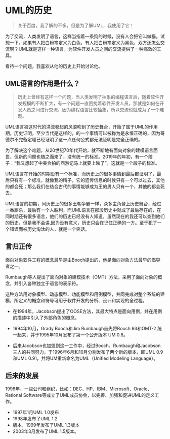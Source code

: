 # UML的历史

> 关于百度，我了解的不多，但是为了解UML，我使用了它！

为了交流，人类发明了语言，这样当指着一条狗的时候，没有人会把它叫做猫。试想一下，如果有人把白粉笔定义为白色，有人把白粉笔定义为黑色，双方还怎么交流啊？UML就是这样一种语言，为软件开发人员之间的交流提供了一种高效的工具。

看待一个问题，我喜欢从他的历史上开始讨论他。

## UML语言的作用是什么？

> 历史上曾经有这样一个问题，当人类发明了抽象的编程语言后，随着软件开发规模的不断扩大，有一个问题一直困扰着软件开发人员，那就是如何在开发人员之间进行交流，因为编程语言比较抽象，所以交流也就成为了一个难题。

UML语言被这时代的洪流卷起的风浪吹到了历史舞台，开始了属于UML的作用期，历史证明，至少当代是这样的，的一个事情可以被称为是永恒正确的，因为哥德尔不完备定理已经证明了这一点任何公式都无法证明是完全正确的。

为了解决这个难题，从20世纪70年代开始，就不断地有面向对象的建模语言面世，但新的问题也随之而来了，没有统一的标准。2019年的年初，有一个段子：“我又想起了中美合拍的西游记马上就要上映了”。这就是一个段子的标准。

UML语言在开始的时期没有一个标准，而历史上的很多事情到最后都证明了，最后只有有一个标准，就像我的精子，它的遗传信息的时候只有一个可以过去，其他的都会死；那么我们在结合古代的事情能够成为王的男人只有一个，其他的都会死去。

UML语言的初期，同历史上的很多王朝争霸一样，众多主角登上历史舞台，经过一番厮杀，最后有一个人胜利，而UML语言在那段历史中就成了最后存在的，在同时期还有很多语言，他们的历史已经没有人知道，虽然现在的我还可以查到他们的历史，但是我不会讲,因为没有意义，历史只会在记住正确的一方。至于犯了一个错误而被历史淘汰的人，就是一个笑话。

## 言归正传

面向对象软件工程的概念最早是由Booch提出的，他是面向对象方法最早的倡导者之一。

Rumbaugh等人提出了面向对象的建模技术（OMT）方法，采用了面向对象的概念，并引入各种独立于语言的表示符。

这种方法用对象模型、动态模型、功能模型和用例模型，共同完成对整个系统的建模，所定义的概念和符号可用于软件开发的分析、设计和实现的全过程。

* 在1994年，Jacobson提出了OOSE方法，其最大特点是面向用例，并在用例的描述中引入了外部角色的概念。

* 1994年10月，Grady Booch和Jim Rumbaugh首先将Booch 93和OMT-2 统一起来，并于1995年10月发布了第一个公开版本 UM 0.8。

* 后来Jacobson也加盟到这一工作中，经过Booch、Rumbaugh和Jacobson三人的共同努力，于1996年6月和10月分别发布了两个新的版本，即UML 0.9和UML 0.91，并将UM重新命名为UML（Unified Modeling Language）。

## 后来的发展

1996年，一些公司和组织，比如：DEC、HP、IBM、Microsoft、Oracle、Rational Software等成立了UML成员协会，以完善、加强和促进UML的定义工作。
* 1997年1月UML 1.0发布
* 1998年发布了UML 1.2
* 版本，1999年发布了UML 1.3版本
* 2003年3月发布了UML 1.5版本。
